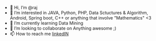 - 👋 Hi, I’m @raj
- 👀 I’m interested in JAVA, Python, PHP, Data Sctuctures & Algorithm, Android, Spring boot, C++ or anything that involve "Mathematics" <3 
- 🌱 I’m currently learning Data Mining 
- 💞️ I’m looking to collaborate on Anything awesome ;) 
- 📫 How to reach me [linkedIN](https://www.linkedin.com/in/raj-kumaaar/) 

<!---
suryabhairaj/suryabhairaj is a ✨ special ✨ repository because its `README.md` (this file) appears on your GitHub profile.
You can click the Preview link to take a look at your changes.
--->
